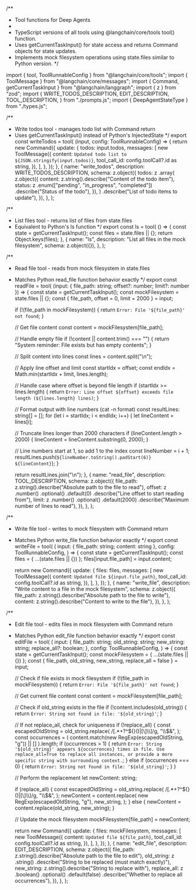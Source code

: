 /**
 * Tool functions for Deep Agents
 *
 * TypeScript versions of all tools using @langchain/core/tools tool() function.
 * Uses getCurrentTaskInput() for state access and returns Command objects for state updates.
 * Implements mock filesystem operations using state.files similar to Python version.
 */

import { tool, ToolRunnableConfig } from "@langchain/core/tools";
import { ToolMessage } from "@langchain/core/messages";
import { Command, getCurrentTaskInput } from "@langchain/langgraph";
import { z } from "zod";
import {
  WRITE_TODOS_DESCRIPTION,
  EDIT_DESCRIPTION,
  TOOL_DESCRIPTION,
} from "./prompts.js";
import { DeepAgentStateType } from "./types.js";

/**
 * Write todos tool - manages todo list with Command return
 * Uses getCurrentTaskInput() instead of Python's InjectedState
 */
export const writeTodos = tool(
  (input, config: ToolRunnableConfig) => {
    return new Command({
      update: {
        todos: input.todos,
        messages: [
          new ToolMessage({
            content: `Updated todo list to ${JSON.stringify(input.todos)}`,
            tool_call_id: config.toolCall?.id as string,
          }),
        ],
      },
    });
  },
  {
    name: "write_todos",
    description: WRITE_TODOS_DESCRIPTION,
    schema: z.object({
      todos: z
        .array(
          z.object({
            content: z.string().describe("Content of the todo item"),
            status: z
              .enum(["pending", "in_progress", "completed"])
              .describe("Status of the todo"),
          }),
        )
        .describe("List of todo items to update"),
    }),
  },
);

/**
 * List files tool - returns list of files from state.files
 * Equivalent to Python's ls function
 */
export const ls = tool(
  () => {
    const state = getCurrentTaskInput<DeepAgentStateType>();
    const files = state.files || {};
    return Object.keys(files);
  },
  {
    name: "ls",
    description: "List all files in the mock filesystem",
    schema: z.object({}),
  },
);

/**
 * Read file tool - reads from mock filesystem in state.files
 * Matches Python read_file function behavior exactly
 */
export const readFile = tool(
  (input: { file_path: string; offset?: number; limit?: number }) => {
    const state = getCurrentTaskInput<DeepAgentStateType>();
    const mockFilesystem = state.files || {};
    const { file_path, offset = 0, limit = 2000 } = input;

    if (!(file_path in mockFilesystem)) {
      return `Error: File '${file_path}' not found`;
    }

    // Get file content
    const content = mockFilesystem[file_path];

    // Handle empty file
    if (!content || content.trim() === "") {
      return "System reminder: File exists but has empty contents";
    }

    // Split content into lines
    const lines = content.split("\n");

    // Apply line offset and limit
    const startIdx = offset;
    const endIdx = Math.min(startIdx + limit, lines.length);

    // Handle case where offset is beyond file length
    if (startIdx >= lines.length) {
      return `Error: Line offset ${offset} exceeds file length (${lines.length} lines)`;
    }

    // Format output with line numbers (cat -n format)
    const resultLines: string[] = [];
    for (let i = startIdx; i < endIdx; i++) {
      let lineContent = lines[i];

      // Truncate lines longer than 2000 characters
      if (lineContent.length > 2000) {
        lineContent = lineContent.substring(0, 2000);
      }

      // Line numbers start at 1, so add 1 to the index
      const lineNumber = i + 1;
      resultLines.push(`${lineNumber.toString().padStart(6)}	${lineContent}`);
    }

    return resultLines.join("\n");
  },
  {
    name: "read_file",
    description: TOOL_DESCRIPTION,
    schema: z.object({
      file_path: z.string().describe("Absolute path to the file to read"),
      offset: z
        .number()
        .optional()
        .default(0)
        .describe("Line offset to start reading from"),
      limit: z
        .number()
        .optional()
        .default(2000)
        .describe("Maximum number of lines to read"),
    }),
  },
);

/**
 * Write file tool - writes to mock filesystem with Command return
 * Matches Python write_file function behavior exactly
 */
export const writeFile = tool(
  (
    input: { file_path: string; content: string },
    config: ToolRunnableConfig,
  ) => {
    const state = getCurrentTaskInput<DeepAgentStateType>();
    const files = { ...(state.files || {}) };
    files[input.file_path] = input.content;

    return new Command({
      update: {
        files: files,
        messages: [
          new ToolMessage({
            content: `Updated file ${input.file_path}`,
            tool_call_id: config.toolCall?.id as string,
          }),
        ],
      },
    });
  },
  {
    name: "write_file",
    description: "Write content to a file in the mock filesystem",
    schema: z.object({
      file_path: z.string().describe("Absolute path to the file to write"),
      content: z.string().describe("Content to write to the file"),
    }),
  },
);

/**
 * Edit file tool - edits files in mock filesystem with Command return
 * Matches Python edit_file function behavior exactly
 */
export const editFile = tool(
  (
    input: {
      file_path: string;
      old_string: string;
      new_string: string;
      replace_all?: boolean;
    },
    config: ToolRunnableConfig,
  ) => {
    const state = getCurrentTaskInput<DeepAgentStateType>();
    const mockFilesystem = { ...(state.files || {}) };
    const { file_path, old_string, new_string, replace_all = false } = input;

    // Check if file exists in mock filesystem
    if (!(file_path in mockFilesystem)) {
      return `Error: File '${file_path}' not found`;
    }

    // Get current file content
    const content = mockFilesystem[file_path];

    // Check if old_string exists in the file
    if (!content.includes(old_string)) {
      return `Error: String not found in file: '${old_string}'`;
    }

    // If not replace_all, check for uniqueness
    if (!replace_all) {
      const escapedOldString = old_string.replace(
        /[.*+?^${}()|[\]\\]/g,
        "\\$&",
      );
      const occurrences = (
        content.match(new RegExp(escapedOldString, "g")) || []
      ).length;
      if (occurrences > 1) {
        return `Error: String '${old_string}' appears ${occurrences} times in file. Use replace_all=True to replace all instances, or provide a more specific string with surrounding context.`;
      } else if (occurrences === 0) {
        return `Error: String not found in file: '${old_string}'`;
      }
    }

    // Perform the replacement
    let newContent: string;

    if (replace_all) {
      const escapedOldString = old_string.replace(
        /[.*+?^${}()|[\]\\]/g,
        "\\$&",
      );
      newContent = content.replace(
        new RegExp(escapedOldString, "g"),
        new_string,
      );
    } else {
      newContent = content.replace(old_string, new_string);
    }

    // Update the mock filesystem
    mockFilesystem[file_path] = newContent;

    return new Command({
      update: {
        files: mockFilesystem,
        messages: [
          new ToolMessage({
            content: `Updated file ${file_path}`,
            tool_call_id: config.toolCall?.id as string,
          }),
        ],
      },
    });
  },
  {
    name: "edit_file",
    description: EDIT_DESCRIPTION,
    schema: z.object({
      file_path: z.string().describe("Absolute path to the file to edit"),
      old_string: z
        .string()
        .describe("String to be replaced (must match exactly)"),
      new_string: z.string().describe("String to replace with"),
      replace_all: z
        .boolean()
        .optional()
        .default(false)
        .describe("Whether to replace all occurrences"),
    }),
  },
);